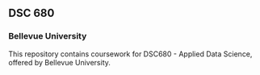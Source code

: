## DSC 680
### Bellevue University



This repository contains coursework for DSC680 - Applied Data Science, offered by Bellevue University.
